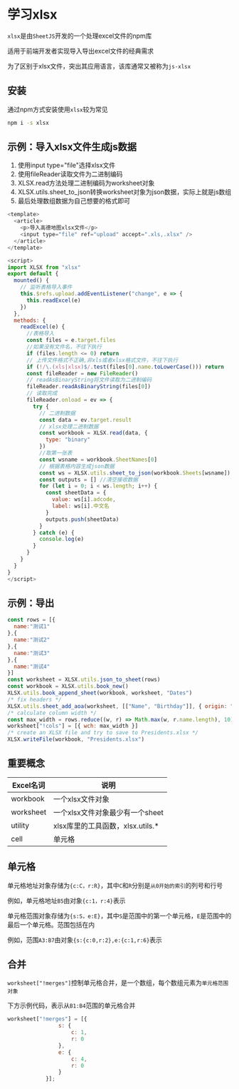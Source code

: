 # 学习xlsx

`xlsx`是由`SheetJS`开发的一个处理excel文件的npm库

适用于前端开发者实现导入导出excel文件的经典需求

为了区别于xlsx文件，突出其应用语言，该库通常又被称为`js-xlsx`

## 安装

通过npm方式安装使用`xlsx`较为常见

```sh
npm i -s xlsx
```

## 示例：导入xlsx文件生成js数据

1. 使用input type="file"选择xlsx文件
2. 使用fileReader读取文件为二进制编码
3. XLSX.read方法处理二进制编码为worksheet对象
4. XLSX.utils.sheet_to_json转换worksheet对象为json数据，实际上就是js数组
5. 最后处理数组数据为自己想要的格式即可

```js
<template>
  <article>
    <p>导入高德地图xlsx文件</p>
    <input type="file" ref="upload" accept=".xls,.xlsx" />
  </article>
</template>

<script>
import XLSX from "xlsx"
export default {
  mounted() {
    // 监听表格导入事件
    this.$refs.upload.addEventListener("change", e => {
      this.readExcel(e)
    })
  },
  methods: {
    readExcel(e) {
      //表格导入
      const files = e.target.files
      //如果没有文件名，不往下执行
      if (files.length <= 0) return
      // 上传文件格式不正确,非xls或者xlsx格式文件，不往下执行
      if (!/\.(xls|xlsx)$/.test(files[0].name.toLowerCase())) return
      const fileReader = new FileReader()
      // readAsBinaryString将文件读取为二进制编码
      fileReader.readAsBinaryString(files[0])
      // 读取完成
      fileReader.onload = ev => {
        try {
          // 二进制数据
          const data = ev.target.result
          // xlsx处理二进制数据
          const workbook = XLSX.read(data, {
            type: "binary"
          })
          //取第一张表
          const wsname = workbook.SheetNames[0] 
          // 根据表格内容生成json数据
          const ws = XLSX.utils.sheet_to_json(workbook.Sheets[wsname]) 
          const outputs = [] //清空接收数据
          for (let i = 0; i < ws.length; i++) {
            const sheetData = {
              value: ws[i].adcode,
              label: ws[i].中文名
            }
            outputs.push(sheetData)
          }
        } catch (e) {
          console.log(e)
        }
      }
    }
  }
}
</script>
```

## 示例：导出

```js
const rows = [{
  name:"测试1"
},{
  name:"测试2"
},{
  name:"测试3"
},{
  name:"测试4"
}] 
const worksheet = XLSX.utils.json_to_sheet(rows)
const workbook = XLSX.utils.book_new()
XLSX.utils.book_append_sheet(workbook, worksheet, "Dates")
/* fix headers */
XLSX.utils.sheet_add_aoa(worksheet, [["Name", "Birthday"]], { origin: "A1" })
/* calculate column width */
const max_width = rows.reduce((w, r) => Math.max(w, r.name.length), 10)
worksheet["!cols"] = [{ wch: max_width }]
/* create an XLSX file and try to save to Presidents.xlsx */
XLSX.writeFile(workbook, "Presidents.xlsx")
```



## 重要概念

| Excel名词 | 说明                             |
| --------- | -------------------------------- |
| workbook  | 一个xlsx文件对象                 |
| worksheet | 一个xlsx文件对象最少有一个sheet  |
| utility   | xlsx库里的工具函数，xlsx.utils.* |
| cell      | 单元格                           |

## 单元格

单元格地址对象存储为`{c:C，r:R}`，其中`C`和`R`分别是`从0开始的索引`的列号和行号

例如，单元格地址`B5`由对象`{c:1，r:4}`表示

单元格范围对象存储为`{s:S，e:E}`，其中`S`是范围中的第一个单元格，`E`是范围中的最后一个单元格。范围包括在内

例如，范围`A3:B7`由对象`{s:{c:0,r:2},e:{c:1,r:6}`表示

## 合并

`worksheet["!merges"]`控制单元格合并，是一个数组，每个数组元素为`单元格范围对象`

下方示例代码，表示从`B1:B4`范围的单元格合并

```js
worksheet["!merges"] = [{
                s: {
                    c: 1,
                    r: 0
                },
                e: {
                    c: 4,
                    r: 0
                }
            }];
```

